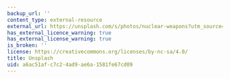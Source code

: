 ```yaml
---
backup_url: ''
content_type: external-resource
external_url: https://unsplash.com/s/photos/nuclear-weapons?utm_source=unsplash&utm_medium=referral&utm_content=creditCopyText
has_external_licence_warning: true
has_external_license_warning: true
is_broken: ''
license: https://creativecommons.org/licenses/by-nc-sa/4.0/
title: Unsplash
uid: a6ac51af-c7c2-4ad9-ae6a-1581fe67cd09
---
```

